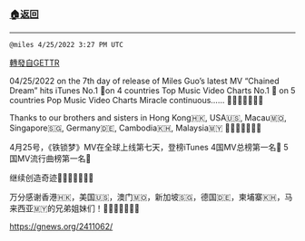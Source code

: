 ###  [:house:返回](README.md)
---


`@miles 4/25/2022 3:27 PM UTC`

[轉發自GETTR](https://gettr.com/post/p171bv7017f)

04/25/2022 on the 7th day of release of Miles Guo’s latest MV “Chained Dream” hits iTunes 
No.1 🥇on 4 countries Top Music Video Charts 
No.1 🥇 on 5 countries Pop Music Video Charts 
Miracle continuous…… 🎉🎉🎉🎉🎉🎉🎉

Thanks to our brothers and sisters in Hong Kong🇭🇰, USA🇺🇸,  Macau🇲🇴, Singapore🇸🇬, Germany🇩🇪, Cambodia🇰🇭, Malaysia🇲🇾
🙏🙏🙏🙏🙏🙏🙏

4月25号，《铁锁梦》MV在全球上线第七天，登榜iTunes 
4国MV总榜第一名🥇
5国MV流行曲榜第一名🥇

继续创造奇迹🎉🎉🎉🎉🎉🎉🎉

万分感谢香港🇭🇰，美国🇺🇸，澳门🇲🇴，新加坡🇸🇬，德国🇩🇪，柬埔寨🇰🇭，马来西亚🇲🇾的兄弟姐妹们！🙏🙏🙏🙏🙏🙏🙏

https://gnews.org/2411062/

